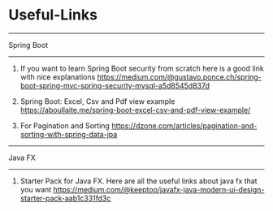 # Useful-Links


____________________________
Spring Boot
____________________________

1. If you want to learn Spring Boot security from scratch here is a good link with nice explanations
https://medium.com/@gustavo.ponce.ch/spring-boot-spring-mvc-spring-security-mysql-a5d8545d837d

2. Spring Boot: Excel, Csv and Pdf view example
https://aboullaite.me/spring-boot-excel-csv-and-pdf-view-example/

3. For Pagination and Sorting
https://dzone.com/articles/pagination-and-sorting-with-spring-data-jpa


___________________________
Java FX
___________________________
1. Starter Pack for Java FX. Here are all the useful links about java fx that you want
https://medium.com/@keeptoo/javafx-java-modern-ui-design-starter-pack-aab1c331fd3c

